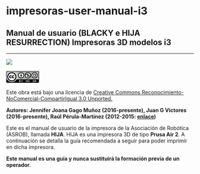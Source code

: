 # impresoras-user-manual-i3

## **Manual de usuario  (BLACKY e HIJA RESURRECTION)  Impresoras 3D modelos i3**



---

![](https://avatars1.githubusercontent.com/u/6586261?v=3&s=200)


![](cc.png)

Este obra está bajo una licencia de [Creative Commons Reconocimiento-NoComercial-CompartirIgual 3.0 Unported.
](http://creativecommons.org/licenses/by-nc-sa/3.0/deed.es_ES)

**Autores: Jennifer Joana Gago Muñoz (2016-presente), Juan G Victores (2016-presente), Raúl Pérula-Martínez (2012-2015: [enlace](https://docs.google.com/document/d/1b7sLQl3vPjp7CNvayk5mEjHVgoPj9QuWfPiRglXKoq4/pub))**


Este es el manual de usuario de la impresora de la Asociación de Robótica (ASROB), llamada **HIJA**. HIJA es una impresora 3D de tipo **Prusa Air 2**.
A continuación se detalla la guía recomendada a seguir para poder imprimir en dicha impresora.

**Este manual es una guía y nunca sustituirá la formación previa de un operador.**

